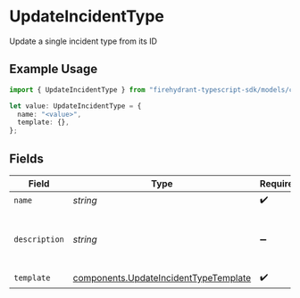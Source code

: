 # UpdateIncidentType

Update a single incident type from its ID

## Example Usage

```typescript
import { UpdateIncidentType } from "firehydrant-typescript-sdk/models/components";

let value: UpdateIncidentType = {
  name: "<value>",
  template: {},
};
```

## Fields

| Field                                                                                          | Type                                                                                           | Required                                                                                       | Description                                                                                    |
| ---------------------------------------------------------------------------------------------- | ---------------------------------------------------------------------------------------------- | ---------------------------------------------------------------------------------------------- | ---------------------------------------------------------------------------------------------- |
| `name`                                                                                         | *string*                                                                                       | :heavy_check_mark:                                                                             | N/A                                                                                            |
| `description`                                                                                  | *string*                                                                                       | :heavy_minus_sign:                                                                             | A description of the incident type                                                             |
| `template`                                                                                     | [components.UpdateIncidentTypeTemplate](../../models/components/updateincidenttypetemplate.md) | :heavy_check_mark:                                                                             | N/A                                                                                            |